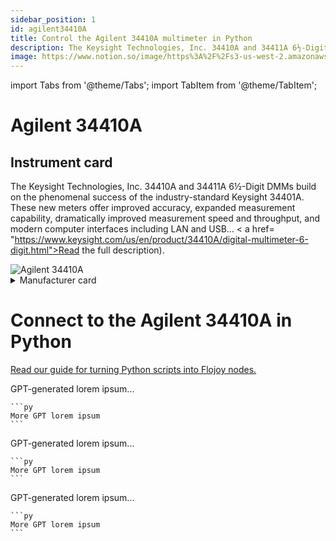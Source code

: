 ```yaml
---
sidebar_position: 1
id: agilent34410A
title: Control the Agilent 34410A multimeter in Python
description: The Keysight Technologies, Inc. 34410A and 34411A 6½-Digit DMMs build on the phenomenal success of the industry-standard Keysight 34401A.
image: https://www.notion.so/image/https%3A%2F%2Fs3-us-west-2.amazonaws.com%2Fsecure.notion-static.com%2Fb52a817b-b172-4d20-8cf1-08d696451b9c%2FUntitled.png
---
```


import Tabs from '@theme/Tabs';
import TabItem from '@theme/TabItem';

# Agilent 34410A

## Instrument card

<div style={{ width: '50%', float: 'left', clear: 'left' }}>
  
The Keysight Technologies, Inc. 34410A and 34411A 6½-Digit DMMs build on the phenomenal success of the industry-standard Keysight 34401A. These new meters offer improved accuracy, expanded measurement capability, dramatically improved measurement speed and throughput, and modern computer interfaces including LAN and USB… < a href=
"https://www.keysight.com/us/en/product/34410A/digital-multimeter-6-digit.html">Read the full description</a>).
</div>


<div style={{ width: '50%', float: 'right', clear: 'right' }}>
<img src="https://www.notion.so/image/https%3A%2F%2Fs3-us-west-2.amazonaws.com%2Fsecure.notion-static.com%2Fb52a817b-b172-4d20-8cf1-08d696451b9c%2FUntitled.png?table=block&id=dc89b78d-1d75-4a66-b3ec-381c4420f4cd&spaceId=207738b8-4752-4ab2-a742-7dbc10e396de&width=2000&userId=08a15830-3f2c-4a80-81c6-c0abae485b5d&cache=v2" alt="Agilent 34410A" />
</div>

<details><summary>Manufacturer card</summary>
  
<div style={{ width: '50%', float: 'left', clear: 'left' }}>
<i>Keysight Technologies, or Keysight, is an American company that manufactures electronics test and measurement equipment and software.</i> 
<a href="https://www.keysight.com/us/en/home.html">Website.</a>
<ul>
  <li>Headquarters: USA</li>
  <li>Yearly revenue: (USD): $5,420M</li>
</ul>
</div>

<div style={{ width: '50%', float: 'right', clear: 'right' }}>
<img src="https://www.notion.so/image/https%3A%2F%2Fs3-us-west-2.amazonaws.com%2Fsecure.notion-static.com%2F45b1e4f7-838c-4beb-8806-10d728fd191e%2FUntitled.png?table=block&id=fe3d0aee-491a-4624-8d07-c3a3ee7bf6a7&spaceId=207738b8-4752-4ab2-a742-7dbc10e396de&width=2000&userId=08a15830-3f2c-4a80-81c6-c0abae485b5d&cache=v2" alt="Keysight" />
</div>

</details>

# Connect to the Agilent 34410A in Python

[Read our guide for turning Python scripts into Flojoy nodes.](https://docs.flojoy.ai/custom-nodes/creating-custom-node/)

<Tabs>
  <TabItem value="PyMeasure" label="PyMeasure" default>
    GPT-generated lorem ipsum...
        
    ```py
    More GPT lorem ipsum
    ```
  </TabItem>
  
  <TabItem value="QCodes" label="QCodes">  
    GPT-generated lorem ipsum...
        
    ```py
    More GPT lorem ipsum
    ```
  </TabItem>

  <TabItem value="InstrumentKit" label="InstrumentKit">
    GPT-generated lorem ipsum...
        
    ```py
    More GPT lorem ipsum
    ```
  </TabItem>
</Tabs>
